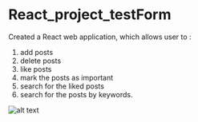 ﻿# React_project_testForm
 
 Created a React web application, which allows user to :
 1) add posts
 2) delete posts
 3) like posts
 4) mark the posts as important
 5) search for the liked posts 
 6) search for the posts by keywords.
 
 ![alt text](https://github.com/[JevgenijsKonevs]/[React_project_testForm]/blob/[branch]/Capture.jpg?raw=true)
 
